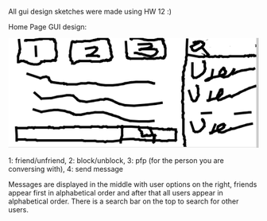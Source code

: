 All gui design sketches were made using HW 12 :)

Home Page GUI design:

![alt_text](HomePage.png)

1: friend/unfriend, 2: block/unblock, 3: pfp (for the person you are conversing with), 4: send message

Messages are displayed in the middle with user options on the right, friends appear first in alphabetical order and after that all users appear in alphabetical order. There is a search bar on the top to search for other users. 